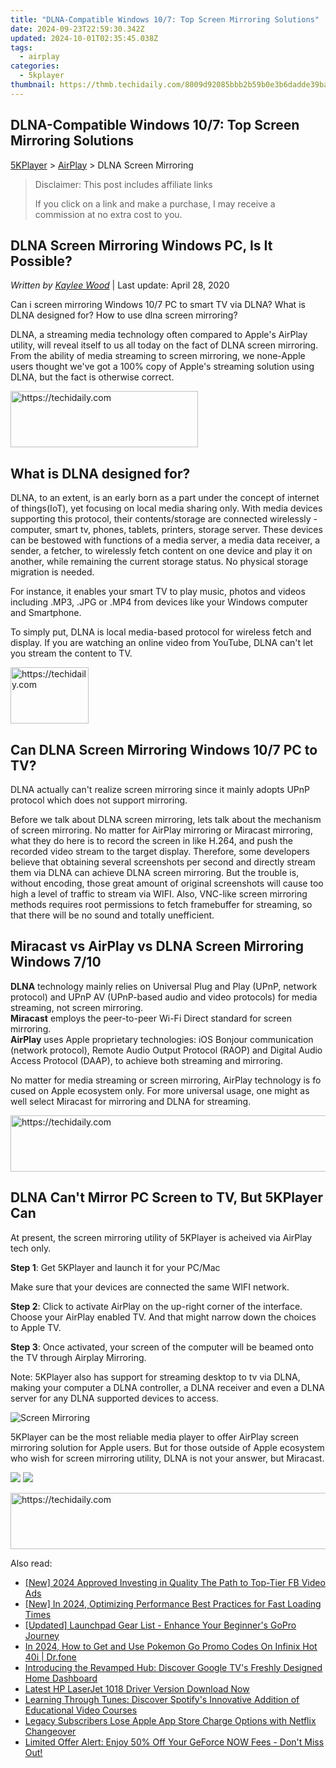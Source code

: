 ```yaml
---
title: "DLNA-Compatible Windows 10/7: Top Screen Mirroring Solutions"
date: 2024-09-23T22:59:30.342Z
updated: 2024-10-01T02:35:45.038Z
tags:
  - airplay
categories:
  - 5kplayer
thumbnail: https://thmb.techidaily.com/8009d92085bbb2b59b0e3b6dadde39baefbadc66eb27ccbe212107fc43a67273.jpg
---
```


## DLNA-Compatible Windows 10/7: Top Screen Mirroring Solutions

[5KPlayer](https://tools.techidaily.com/5kplayer/products/) \> [AirPlay](https://tools.techidaily.com/5kplayer/airplay/) \> DLNA Screen Mirroring

>  Disclaimer: This post includes affiliate links
>
>  If you click on a link and make a purchase, I may receive a commission at no extra cost to you.
>

## DLNA Screen Mirroring Windows PC, Is It Possible?

 _Written by [Kaylee Wood](https://www.quora.com/profile/Amanda-Hu-21)_ | Last update: April 28, 2020

Can i screen mirroring Windows 10/7 PC to smart TV via DLNA? What is DLNA designed for? How to use dlna screen mirroring?

DLNA, a streaming media technology often compared to Apple's AirPlay utility, will reveal itself to us all today on the fact of DLNA screen mirroring. From the ability of media streaming to screen mirroring, we none-Apple users thought we've got a 100% copy of Apple's streaming solution using DLNA, but the fact is otherwise correct. 

<!-- affiliate ads begin -->
<a href="https://aligracehair.sjv.io/c/5597632/2006941/19272" target="_top" id="2006941">
  <img src="//a.impactradius-go.com/display-ad/19272-2006941" border="0" alt="https://techidaily.com" width="300" height="90"/>
</a>
<img height="0" width="0" src="https://aligracehair.sjv.io/i/5597632/2006941/19272" style="position:absolute;visibility:hidden;" border="0" />
<!-- affiliate ads end -->

## What is DLNA designed for?

DLNA, to an extent, is an early born as a part under the concept of internet of things(IoT), yet focusing on local media sharing only. With media devices supporting this protocol, their contents/storage are connected wirelessly - computer, smart tv, phones, tablets, printers, storage server. These devices can be bestowed with functions of a media server, a media data receiver, a sender, a fetcher, to wirelessly fetch content on one device and play it on another, while remaining the current storage status. No physical storage migration is needed. 

For instance, it enables your smart TV to play music, photos and videos including .MP3, .JPG or .MP4 from devices like your Windows computer and Smartphone. 

To simply put, DLNA is local media-based protocol for wireless fetch and display. If you are watching an online video from YouTube, DLNA can't let you stream the content to TV. 

<!-- affiliate ads begin -->
<a href="https://aligracehair.sjv.io/c/5597632/2135351/19272" target="_top" id="2135351">
  <img src="//a.impactradius-go.com/display-ad/19272-2135351" border="0" alt="https://techidaily.com" width="125" height="90"/>
</a>
<img height="0" width="0" src="https://aligracehair.sjv.io/i/5597632/2135351/19272" style="position:absolute;visibility:hidden;" border="0" />
<!-- affiliate ads end -->

## Can DLNA Screen Mirroring Windows 10/7 PC to TV?

DLNA actually can't realize screen mirroring since it mainly adopts UPnP protocol which does not support mirroring. 

Before we talk about DLNA screen mirroring, lets talk about the mechanism of screen mirroring. No matter for AirPlay mirroring or Miracast mirroring, what they do here is to record the screen in like H.264, and push the recorded video stream to the target display. Therefore, some developers believe that obtaining several screenshots per second and directly stream them via DLNA can achieve DLNA screen mirroring. But the trouble is, without encoding, those great amount of original screenshots will cause too high a level of traffic to stream via WIFI. Also, VNC-like screen mirroring methods requires root permissions to fetch framebuffer for streaming, so that there will be no sound and totally unefficient. 

##  Miracast vs AirPlay vs DLNA Screen Mirroring Windows 7/10

**DLNA** technology mainly relies on Universal Plug and Play (UPnP, network protocol) and UPnP AV (UPnP-based audio and video protocols) for media streaming, not screen mirroring.   
**Miracast** employs the peer-to-peer Wi-Fi Direct standard for screen mirroring.   
**AirPlay** uses Apple proprietary technologies: iOS Bonjour communication (network protocol), Remote Audio Output Protocol (RAOP) and Digital Audio Access Protocol (DAAP), to achieve both streaming and mirroring. 

No matter for media streaming or screen mirroring, AirPlay technology is fo cused on Apple ecosystem only. For more universal usage, one might as well select Miracast for mirroring and DLNA for streaming. 

<!-- affiliate ads begin -->
<a href="https://appsumo.8odi.net/c/5597632/2151894/7443" target="_top" id="2151894">
  <img src="//a.impactradius-go.com/display-ad/7443-2151894" border="0" alt="https://techidaily.com" width="728" height="90"/>
</a>
<img height="0" width="0" src="https://appsumo.8odi.net/i/5597632/2151894/7443" style="position:absolute;visibility:hidden;" border="0" />
<!-- affiliate ads end -->

## DLNA Can't Mirror PC Screen to TV, But 5KPlayer Can

At present, the screen mirroring utility of 5KPlayer is acheived via AirPlay tech only.

**Step 1**: Get 5KPlayer and launch it for your PC/Mac

Make sure that your devices are connected the same WIFI network.

**Step 2**: Click to activate AirPlay on the up-right corner of the interface. Choose your AirPlay enabled TV. And that might narrow down the choices to Apple TV.

**Step 3**: Once activated, your screen of the computer will be beamed onto the TV through Airplay Mirroring.

Note: 5KPlayer also has support for streaming desktop to tv via DLNA, making your computer a DLNA controller, a DLNA receiver and even a DLNA server for any DLNA supported devices to access.

![Screen Mirroring](https://www.5kplayer.com/airplay/img/5kplayer-airplay.jpg) 

5KPlayer can be the most reliable media player to offer AirPlay screen mirroring solution for Apple users. But for those outside of Apple ecosystem who wish for screen mirroring utility, DLNA is not your answer, but Miracast. 

[![](https://www.5kplayer.com/airplay/../button/freedownbackmac.png)](https://tools.techidaily.com/5kplayer/products/) [![](https://www.5kplayer.com/airplay/../button/freedownwhitewin.png)](https://tools.techidaily.com/5kplayer/products/)

<!-- affiliate ads begin -->
<a href="https://appsumo.8odi.net/c/5597632/2100534/7443" target="_top" id="2100534">
  <img src="//a.impactradius-go.com/display-ad/7443-2100534" border="0" alt="https://techidaily.com" width="728" height="90"/>
</a>
<img height="0" width="0" src="https://appsumo.8odi.net/i/5597632/2100534/7443" style="position:absolute;visibility:hidden;" border="0" />
<!-- affiliate ads end -->

<ins class="adsbygoogle"
     style="display:block"
     data-ad-format="autorelaxed"
     data-ad-client="ca-pub-7571918770474297"
     data-ad-slot="1223367746"></ins>

<ins class="adsbygoogle"
     style="display:block"
     data-ad-client="ca-pub-7571918770474297"
     data-ad-slot="8358498916"
     data-ad-format="auto"
     data-full-width-responsive="true"></ins>

<span class="atpl-alsoreadstyle">Also read:</span>
<div><ul>
<li><a href="https://facebook-video-recording.techidaily.com/new-2024-approved-investing-in-quality-the-path-to-top-tier-fb-video-ads/"><u>[New] 2024 Approved Investing in Quality The Path to Top-Tier FB Video Ads</u></a></li>
<li><a href="https://twitter-videos.techidaily.com/new-in-2024-optimizing-performance-best-practices-for-fast-loading-times/"><u>[New] In 2024, Optimizing Performance Best Practices for Fast Loading Times</u></a></li>
<li><a href="https://article-tips.techidaily.com/updated-launchpad-gear-list-enhance-your-beginners-gopro-journey/"><u>[Updated] Launchpad Gear List - Enhance Your Beginner's GoPro Journey</u></a></li>
<li><a href="https://android-pokemon-go.techidaily.com/in-2024-how-to-get-and-use-pokemon-go-promo-codes-on-infinix-hot-40i-drfone-by-drfone-virtual-android/"><u>In 2024, How to Get and Use Pokemon Go Promo Codes On Infinix Hot 40i | Dr.fone</u></a></li>
<li><a href="https://media-tips.techidaily.com/introducing-the-revamped-hub-discover-google-tvs-freshly-designed-home-dashboard/"><u>Introducing the Revamped Hub: Discover Google TV's Freshly Designed Home Dashboard</u></a></li>
<li><a href="https://hardware-help.techidaily.com/latest-hp-laserjet-1018-driver-version-download-now/"><u>Latest HP LaserJet 1018 Driver Version Download Now</u></a></li>
<li><a href="https://media-tips.techidaily.com/learning-through-tunes-discover-spotifys-innovative-addition-of-educational-video-courses/"><u>Learning Through Tunes: Discover Spotify's Innovative Addition of Educational Video Courses</u></a></li>
<li><a href="https://media-tips.techidaily.com/legacy-subscribers-lose-apple-app-store-charge-options-with-netflix-changeover/"><u>Legacy Subscribers Lose Apple App Store Charge Options with Netflix Changeover</u></a></li>
<li><a href="https://media-tips.techidaily.com/limited-offer-alert-enjoy-50-off-your-geforce-now-fees-dont-miss-out/"><u>Limited Offer Alert: Enjoy 50% Off Your GeForce NOW Fees - Don't Miss Out!</u></a></li>
</ul></div>

